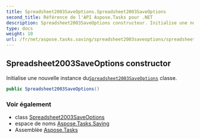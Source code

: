 ```yaml
---
title: Spreadsheet2003SaveOptions.Spreadsheet2003SaveOptions
second_title: Référence de l'API Aspose.Tasks pour .NET
description: Spreadsheet2003SaveOptions constructeur. Initialise une nouvelle instance duSpreadsheet2003SaveOptions classe.
type: docs
weight: 10
url: /fr/net/aspose.tasks.saving/spreadsheet2003saveoptions/spreadsheet2003saveoptions/
---
```

## Spreadsheet2003SaveOptions constructor

Initialise une nouvelle instance du[`Spreadsheet2003SaveOptions`](../) classe.

```csharp
public Spreadsheet2003SaveOptions()
```

### Voir également

* class [Spreadsheet2003SaveOptions](../)
* espace de noms [Aspose.Tasks.Saving](../../spreadsheet2003saveoptions/)
* Assemblée [Aspose.Tasks](../../../)


